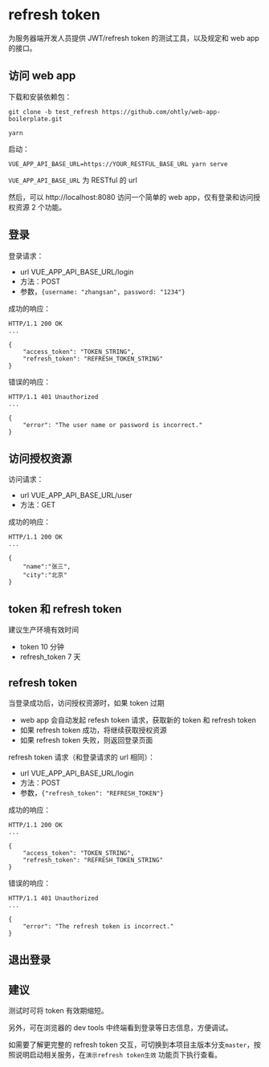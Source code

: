 # refresh token

为服务器端开发人员提供 JWT/refresh token 的测试工具，以及规定和 web app 的接口。

## 访问 web app

下载和安装依赖包：

```
git clone -b test_refresh https://github.com/ohtly/web-app-boilerplate.git

yarn
```

启动：

```
VUE_APP_API_BASE_URL=https://YOUR_RESTFUL_BASE_URL yarn serve
```

`VUE_APP_API_BASE_URL` 为 RESTful 的 url

然后，可以 http://localhost:8080 访问一个简单的 web app，仅有登录和访问授权资源 2 个功能。

## 登录

登录请求：

- url VUE_APP_API_BASE_URL/login
- 方法：POST
- 参数，`{username: "zhangsan", password: "1234"}`

成功的响应：

```
HTTP/1.1 200 OK
...

{
    "access_token": "TOKEN_STRING",
    "refresh_token": "REFRESH_TOKEN_STRING"
}
```

错误的响应：

```
HTTP/1.1 401 Unauthorized
...

{
    "error": "The user name or password is incorrect."
}
```

## 访问授权资源

访问请求：

- url VUE_APP_API_BASE_URL/user
- 方法：GET

成功的响应：

```
HTTP/1.1 200 OK
...

{
    "name":"张三",
    "city":"北京"
}
```

## token 和 refresh token

建议生产环境有效时间

- token 10 分钟
- refresh_token 7 天

## refresh token

当登录成功后，访问授权资源时，如果 token 过期

- web app 会自动发起 refesh token 请求，获取新的 token 和 refresh token
- 如果 refresh token 成功，将继续获取授权资源
- 如果 refresh token 失败，则返回登录页面

refresh token 请求（和登录请求的 url 相同）：

- url VUE_APP_API_BASE_URL/login
- 方法：POST
- 参数，`{"refresh_token": "REFRESH_TOKEN"}`

成功的响应：

```
HTTP/1.1 200 OK
...

{
    "access_token": "TOKEN_STRING",
    "refresh_token": "REFRESH_TOKEN_STRING"
}
```

错误的响应：

```
HTTP/1.1 401 Unauthorized
...

{
    "error": "The refresh token is incorrect."
}
```

## 退出登录



## 建议

测试时可将 token 有效期缩短。

另外，可在浏览器的 dev tools 中终端看到登录等日志信息，方便调试。

如需要了解更完整的 refresh token 交互，可切换到本项目主版本分支`master`，按照说明启动相关服务，在`演示refresh token生效` 功能页下执行查看。
